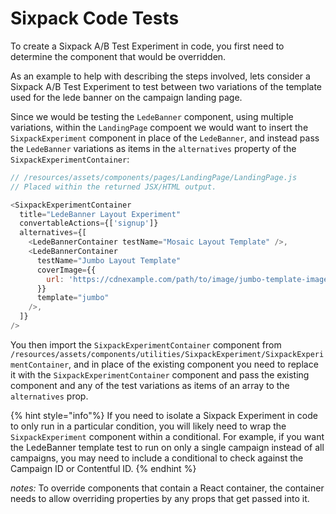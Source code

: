 # Sixpack Code Tests

To create a Sixpack A/B Test Experiment in code, you first need to determine the component that would be overridden.

As an example to help with describing the steps involved, lets consider a Sixpack A/B Test Experiment to test between two variations of the template used for the lede banner on the campaign landing page.

Since we would be testing the `LedeBanner` component, using multiple variations, within the `LandingPage` compoent we would want to insert the `SixpackExperiment` component in place of the `LedeBanner`, and instead pass the `LedeBanner` variations as items in the `alternatives` property of the `SixpackExperimentContainer`:

```javascript
// /resources/assets/components/pages/LandingPage/LandingPage.js
// Placed within the returned JSX/HTML output.

<SixpackExperimentContainer
  title="LedeBanner Layout Experiment"
  convertableActions={['signup']}
  alternatives={[
    <LedeBannerContainer testName="Mosaic Layout Template" />,
    <LedeBannerContainer
      testName="Jumbo Layout Template"
      coverImage={{
        url: 'https://cdnexample.com/path/to/image/jumbo-template-image.png',
      }}
      template="jumbo"
    />,
  ]}
/>
```

You then import the `SixpackExperimentContainer` component from `/resources/assets/components/utilities/SixpackExperiment/SixpackExperimentContainer`, and in place of the existing component you need to replace it with the `SixpackExperimentContainer` component and pass the existing component and any of the test variations as items of an array to the `alternatives` prop.

{% hint style="info"%}
If you need to isolate a Sixpack Experiment in code to only run in a particular condition, you will likely need to wrap the `SixpackExperiment` component within a conditional. For example, if you want the LedeBanner template test to run on only a single campaign instead of all campaigns, you may need to include a conditional to check against the Campaign ID or Contentful ID.
{% endhint %}

_notes:_
To override components that contain a React container, the container needs to allow overriding properties by any props that get passed into it.
